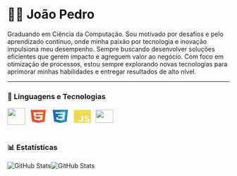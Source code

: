 # 👨‍💻 João Pedro

Graduando em Ciência da Computação. Sou motivado por desafios e pelo aprendizado contínuo, onde minha paixão por tecnologia e inovação impulsiona meu desempenho. Sempre buscando desenvolver soluções eficientes que gerem impacto e agreguem valor ao negócio. Com foco em otimização de processos, estou sempre explorando novas tecnologias para aprimorar minhas habilidades e entregar resultados de alto nível.

----

### 🤖 Linguagens e Tecnologias  

<div style="display: flex; align-items: center; gap: 10px;">
  <img
        height="38"
        width="40"
        src="https://cdn.jsdelivr.net/gh/devicons/devicon/icons/java/java-original.svg"
   />
  <img
        height="30"
        width="40"
        src="https://raw.githubusercontent.com/devicons/devicon/master/icons/html5/html5-original.svg"
     />
  <img
        height="30"
        width="40" 
        src="https://raw.githubusercontent.com/devicons/devicon/master/icons/css3/css3-original.svg"
    />
  <img
        height="30"
        width="40"
        src="https://raw.githubusercontent.com/devicons/devicon/master/icons/javascript/javascript-plain.svg"
     />
  <img 
        height="30" 
        width="40" 
        src="https://cdn.jsdelivr.net/gh/devicons/devicon/icons/git/git-original.svg"
   />
</div>

<br/>

### 📊 Estatísticas 
<p>
  <img
        align="left"
        height="160em"
        alt="GitHub Stats"
        style="max-width: 100%;"
        src="https://github-readme-stats.vercel.app/api?username=jpeedro&show_icons=true&theme=dracula&include_all_commits=true&count_private=true&locale=pt-br"
    />
  <img
        align="left"
        height="160em"
        alt="GitHub Stats"
        src="https://github-readme-stats.vercel.app/api/top-langs/?username=jpeedro&layout=compact&langs_count=16&theme=dracula&custom_title=Tecnologias"
   />
</p>
